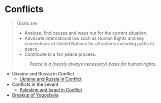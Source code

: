 # Conflicts 

> Goals are 
> * Analyze, find causes and ways out for the current situation.
> * Advocate international law such as Human Rights and key conventions of United Nations for all actions including paths to peace. 
> * Contribute to a fair peace process. 
>
>> *Peace is a [nearly always necessary] basis for human rights.*


* Ukraine and Russia in Conflict
  * [Ukraine and Russia in Conflict](./ukr_ru_in_conflict/ukr_ru_in_conflict.md)
* Conflicts in the Levant
  * [Palestine and Israel in Conflict](./conflicts_in_the_levant/palestine_israel_in_conflict.md)
* [Breakup of Yugoslavia](./yugoslavia_breakup.md)

